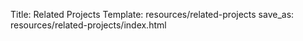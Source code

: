 Title: Related Projects
Template: resources/related-projects
save_as: resources/related-projects/index.html 